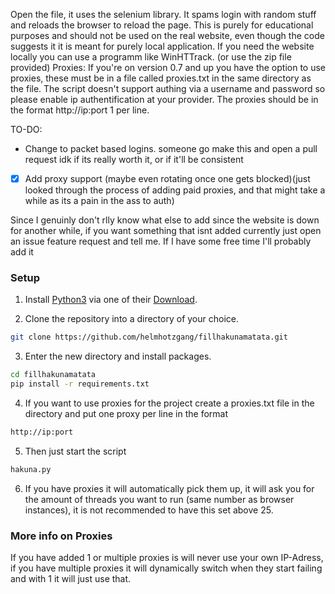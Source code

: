 Open the file, it uses the selenium library. It spams login with random stuff and reloads the browser to reload the page.
This is purely for educational purposes and should not be used on the real website, even though the code suggests it it is meant for purely local application.
If you need the website locally you can use a programm like WinHTTrack. (or use the zip file provided)
Proxies: If you're on version 0.7 and up you have the option to use proxies, these must be in a file called proxies.txt in the same directory as the file. The script doesn't support authing via a username and password so please enable ip authentification at your provider. The proxies should be in the format http://ip:port 1 per line.

TO-DO:
-    Change to packet based logins. 
    someone go make this and open a pull request idk if its really worth it, or if it'll be consistent
- [x]   Add proxy support (maybe even rotating once one gets blocked)(just looked through the process of adding paid proxies, and that might take a while as its a pain in the ass to auth)


Since I genuinly don't rlly know what else to add since the website is down for another while, if you want something that isnt added currently just open an issue feature request and tell me. If I have some free time I'll probably add it


### Setup

1. Install [Python3](https://www.python.org/) via one of their [Download](https://www.python.org/downloads/).

2. Clone the repository into a directory of your choice.

```bash
git clone https://github.com/helmhotzgang/fillhakunamatata.git
```

3. Enter the new directory and install packages.

```bash
cd fillhakunamatata
pip install -r requirements.txt
```

4. If you want to use proxies for the project create a proxies.txt file in the directory and put one proxy per line in the format 

```bash
http://ip:port
```

5. Then just start the script

```bash
hakuna.py
```

6. If you have proxies it will automatically pick them up, it will ask you for the amount of threads you want to run (same number as browser instances), it is not recommended to have this set above 25.

 ### More info on Proxies

  If you have added 1 or multiple proxies is will never use your own IP-Adress, if you have multiple proxies it will dynamically switch when they start failing and with 1 it will just use that.
